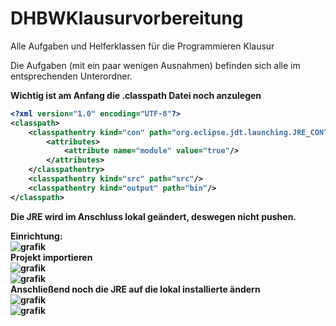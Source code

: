 # DHBWKlausurvorbereitung

Alle Aufgaben und Helferklassen für die Programmieren Klausur

Die Aufgaben (mit ein paar wenigen Ausnahmen) befinden sich alle im entsprechenden Unterordner.

<b>Wichtig ist am Anfang die .classpath Datei noch anzulegen<b>
```xml
<?xml version="1.0" encoding="UTF-8"?>
<classpath>
	<classpathentry kind="con" path="org.eclipse.jdt.launching.JRE_CONTAINER/org.eclipse.jdt.internal.debug.ui.launcher.StandardVMType/jre">
		<attributes>
			<attribute name="module" value="true"/>
		</attributes>
	</classpathentry>
	<classpathentry kind="src" path="src"/>
	<classpathentry kind="output" path="bin"/>
</classpath>
```
Die JRE wird im Anschluss lokal geändert, deswegen nicht pushen.

Einrichtung:<br/>
![grafik](https://user-images.githubusercontent.com/79713537/130990454-2cf1b05e-e8e1-4f89-a15d-fe2542adc55b.png)<br/>
Projekt importieren<br/>
![grafik](https://user-images.githubusercontent.com/79713537/130990564-76b1a21f-228c-4e95-9475-0bb32fd90153.png)<br/>
![grafik](https://user-images.githubusercontent.com/79713537/130990624-e4814574-646c-49b7-8ff8-86d25f22c1b8.png)<br/>
Anschließend noch die JRE auf die lokal installierte ändern<br/>
![grafik](https://user-images.githubusercontent.com/79713537/130990684-609a1215-7526-4cc2-baf9-7d59edd9d7bd.png)<br/>
![grafik](https://user-images.githubusercontent.com/79713537/130990836-0d05b289-992d-4764-8306-af126d78df1f.png)<br/>

